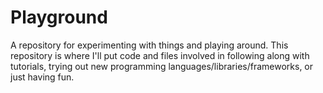 # Playground
A repository for experimenting with things and playing around. This repository
is where I'll put code and files involved in following along with tutorials,
trying out new programming languages/libraries/frameworks, or just having fun.
